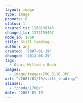 ```yaml
---
layout: image
type: image
promote: 0
status: 1
created_ts: 1169198343
changed_ts: 1372159497
node_id: 1760
title: Still leading...
author: anj
created: '2007-01-19'
changed: '2013-06-25'
tags:
  - Otari-Wilton's Bush
images:
  - image/images/IMG_3116.JPG
url: "/2007/01/19/still_leading/"
aliases:
  - "/node/1760/"
date: '2007-01-19'
---
```


